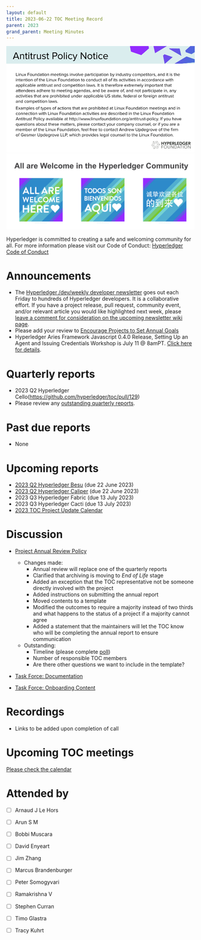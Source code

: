 ```yaml
---
layout: default
title: 2023-06-22 TOC Meeting Record
parent: 2023
grand_parent: Meeting Minutes
---
```

![Antitrust Policy Notice](../images/antitrust-policy-notice.png "Antitrust Policy Notice")
![All are Welcome in the Hyperledger Community](../images/all-are-welcome.png "All are Welcome in the Hyperledger Community")

Hyperledger is committed to creating a safe and welcoming community for all. For more information please visit our Code of Conduct: [Hyperledger Code of Conduct](https://toc.hyperledger.org/governing-documents/code-of-conduct.html)

# Announcements
* The [Hyperledger /dev/weekly developer newsletter](https://wiki.hyperledger.org/pages/viewpage.action?pageId=39618905) goes out each Friday to hundreds of Hyperledger developers. It is a collaborative effort. If you have a project release, pull request, community event, and/or relevant article you would like highlighted next week, please [leave a comment for consideration on the upcoming newsletter wiki page](https://wiki.hyperledger.org/display/DR/2023).
* Please add your review to [Encourage Projects to Set Annual Goals](https://github.com/hyperledger/toc/pull/125)
* Hyperledger Aries Framework Javascript 0.4.0 Release, Setting Up an Agent and Issuing Credentials Workshop is July 11 @ 8amPT. [Click here for details](https://wiki.hyperledger.org/display/events/Hyperledger+Aries+Framework+Javascript+0.4.0+Release%2C+Setting+Up+an+Agent+and+Issuing+Credentials). 

# Quarterly reports
* 2023 Q2 Hyperledger Cello(https://github.com/hyperledger/toc/pull/129)
* Please review any [outstanding quarterly reports](https://github.com/hyperledger/toc/pulls?q=is%3Apr+is%3Aopen+label%3Aquarterly-report+user-review-requested%3A%40me).

# Past due reports
* None

# Upcoming reports
* [2023 Q2 Hyperledger Besu](https://github.com/hyperledger/besu/issues/5616) (due 22 June 2023)
* [2023 Q2 Hyperledger Caliper](https://github.com/hyperledger/caliper/issues/1503) (due 22 June 2023)
* 2023 Q3 Hyperledger Fabric (due 13 July 2023)
* 2023 Q3 Hyperledger Cacti (due 13 July 2023)
* [2023 TOC Project Update Calendar](../../project-reports/2023/2023-updates.md)

# Discussion
* [Project Annual Review Policy](https://github.com/hyperledger/toc/pull/123)
    * Changes made:
        * Annual review will replace one of the quarterly reports
        * Clarified that archiving is moving to _End of Life_ stage
        * Added an exception that the TOC representative not be someone directly involved with the project
        * Added instructions on submitting the annual report
        * Moved contents to a template
        * Modified the outcomes to require a majority instead of two thirds and what happens to the status of a project if a majority cannot agree
        * Added a statement that the maintainers will let the TOC know who will be completing the annual report to ensure communication
    * Outstanding:
        * Timeline (please complete [poll](https://discord.com/channels/905194001349627914/1116782913019727952/1118954324899397743))
        * Number of responsible TOC members
        * Are there other questions we want to include in the template?

* [Task Force: Documentation](https://github.com/hyperledger/toc/issues/46)
* [Task Force: Onboarding Content](https://github.com/hyperledger/toc/issues/47)

# Recordings
* Links to be added upon completion of call

# Upcoming TOC meetings
[Please check the calendar](https://lists.hyperledger.org/g/toc/calendar)

# Attended by
* [ ] Arnaud J Le Hors
* [ ] Arun S M
* [ ] Bobbi Muscara
* [ ] David Enyeart
* [ ] Jim Zhang
* [ ] Marcus Brandenburger
* [ ] Peter Somogyvari
* [ ] Ramakrishna V
* [ ] Stephen Curran
* [ ] Timo Glastra
* [ ] Tracy Kuhrt

